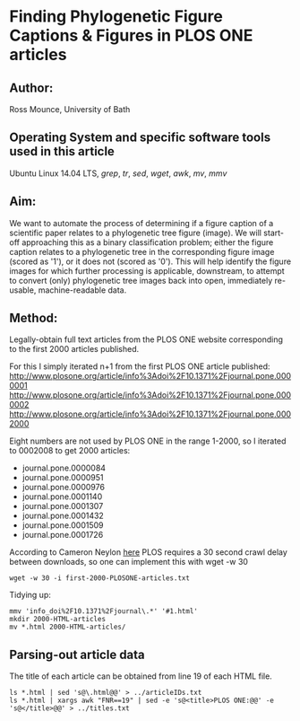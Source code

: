 # Finding Phylogenetic Figure Captions & Figures in PLOS ONE articles

## Author: 
Ross Mounce, University of Bath

## Operating System and specific software tools used in this article
Ubuntu Linux 14.04 LTS, *grep*, *tr*, *sed*, *wget*, *awk*, *mv*, *mmv*

## Aim:

We want to automate the process of determining if a figure caption of a scientific paper relates to a phylogenetic tree figure (image). We will start-off approaching this as a binary classification problem; either the figure caption relates to a phylogenetic tree in the corresponding figure image (scored as '1'), or it does not (scored as '0'). This will help identify the figure images for which further processing is applicable, downstream, to attempt to convert (only) phylogenetic tree images back into open, immediately re-usable, machine-readable data. 


## Method:

Legally-obtain full text articles from the PLOS ONE website corresponding to the first 2000 articles published.

For this I simply iterated n+1 from the first PLOS ONE article published:
http://www.plosone.org/article/info%3Adoi%2F10.1371%2Fjournal.pone.0000001
http://www.plosone.org/article/info%3Adoi%2F10.1371%2Fjournal.pone.0000002
http://www.plosone.org/article/info%3Adoi%2F10.1371%2Fjournal.pone.0002000

Eight numbers are not used by PLOS ONE in the range 1-2000, so I iterated to 0002008 to get 2000 articles:
* journal.pone.0000084
* journal.pone.0000951
* journal.pone.0000976
* journal.pone.0001140
* journal.pone.0001307
* journal.pone.0001432
* journal.pone.0001509
* journal.pone.0001726

According to Cameron Neylon [here](http://blogs.plos.org/opens/2014/03/09/best-practice-enabling-content-mining/) PLOS requires a 30 second crawl delay between downloads, so one can implement this with wget -w 30
```
wget -w 30 -i first-2000-PLOSONE-articles.txt
```


Tidying up:
```
mmv 'info_doi%2F10.1371%2Fjournal\.*' '#1.html'
mkdir 2000-HTML-articles
mv *.html 2000-HTML-articles/
```

## Parsing-out article data

The title of each article can be obtained from line 19 of each HTML file.
```
ls *.html | sed 's@\.html@@' > ../articleIDs.txt 
ls *.html | xargs awk "FNR==19" | sed -e 's@<title>PLOS ONE:@@' -e 's@</title>@@' > ../titles.txt
```

